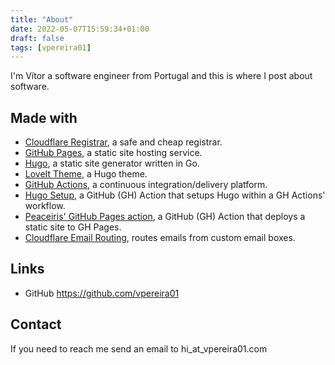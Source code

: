 ```yaml
---
title: "About"
date: 2022-05-07T15:59:34+01:00
draft: false
tags: [vpereira01]
---
```


I'm Vítor a software engineer from Portugal and this is where I post about software.

## Made with

* [Cloudflare Registrar](https://www.cloudflare.com/products/registrar/), a safe and cheap registrar.
* [GitHub Pages](https://pages.github.com/), a static site hosting service.
* [Hugo](https://gohugo.io/about/what-is-hugo/), a static site generator written in Go.
* [LoveIt Theme](https://hugoloveit.com/about/), a Hugo theme.
* [GitHub Actions](https://github.com/features/actions), a continuous integration/delivery platform.
* [Hugo Setup](https://github.com/marketplace/actions/hugo-setup), a GitHub (GH) Action that setups Hugo within a GH Actions' workflow.
* [Peaceiris' GitHub Pages action](https://github.com/marketplace/actions/github-pages-action), a GitHub (GH) Action that deploys a static site to GH Pages.
* [Cloudflare Email Routing](https://developers.cloudflare.com/email-routing/), routes emails from custom email boxes.

## Links

* GitHub https://github.com/vpereira01

## Contact

If you need to reach me send an email to hi_at_vpereira01.com